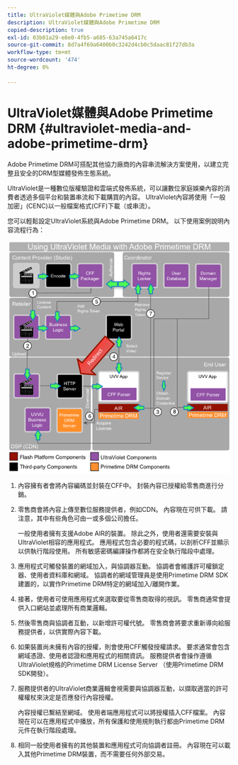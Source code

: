 ```yaml
---
title: UltraViolet媒體與Adobe Primetime DRM
description: UltraViolet媒體與Adobe Primetime DRM
copied-description: true
exl-id: 03b01a29-e8e0-4fb5-a685-63a745a6417c
source-git-commit: 8d7a4f69a6400b0c3242d4cb0c5daac81f27db3a
workflow-type: tm+mt
source-wordcount: '474'
ht-degree: 0%

---
```


# UltraViolet媒體與Adobe Primetime DRM {#ultraviolet-media-and-adobe-primetime-drm}

Adobe Primetime DRM可搭配其他協力廠商的內容串流解決方案使用，以建立完整且安全的DRM型媒體發佈生態系統。

UltraViolet是一種數位版權驗證和雲端式發佈系統，可以讓數位家庭娛樂內容的消費者透過多個平台和裝置串流和下載購買的內容。 UltraViolet內容將使用「一般加密」(CENC)以一般檔案格式(CFF)下載（或串流）。

您可以輕鬆設定UltraViolet系統與Adobe Primetime DRM。 以下使用案例說明內容流程行為：

<!--<a id="fig_cxy_dc2_44"></a>-->

![](assets/AdobeUV_web.png)

1. 內容擁有者會將內容編碼並封裝在CFF中。 封裝內容已授權給零售商進行分銷。
1. 零售商會將內容上傳至數位服務提供者，例如CDN。 內容現在可供下載。 請注意，其中有些角色可由一或多個公司擔任。

   一般使用者擁有支援Adobe AIR的裝置。 除此之外，使用者還需要安裝與UltraViolet相容的應用程式。 應用程式包含必要的程式碼，以剖析CFF並顯示以供執行階段使用。 所有敏感密碼編譯操作都將在安全執行階段中處理。
1. 應用程式可觸發裝置的網域加入，與協調器互動。 協調者會維護許可權鎖定器、使用者資料庫和網域。 協調者的網域管理員是使用Primetime DRM SDK建置的，以實作Primetime DRM特定的網域加入/離開作業。
1. 接著，使用者可使用應用程式來選取要從零售商取得的視訊。 零售商通常會提供入口網站並處理所有商業邏輯。
1. 然後零售商與協調者互動，以新增許可權代號。 零售商會將要求重新導向給服務提供者，以供實際內容下載。
1. 如果裝置尚未擁有內容的授權，則會使用CFF觸發授權請求。 要求通常會包含網域憑證、使用者認證和應用程式的相關資訊。 服務提供者會操作遵循UltraViolet規格的Primetime DRM License Server （使用Primetime DRM SDK開發）。
1. 服務提供者的UltraViolet商業邏輯會視需要與協調器互動，以擷取適當的許可權權杖來決定是否應發行內容授權。

   內容授權已繫結至網域。 使用者端應用程式可以將授權插入CFF檔案。 內容現在可以在應用程式中播放，所有保護和使用規則執行都由Primetime DRM元件在執行階段處理。
1. 相同一般使用者擁有的其他裝置和應用程式可向協調者註冊。 內容現在可以載入其他Primetime DRM裝置，而不需要任何外部交易。
